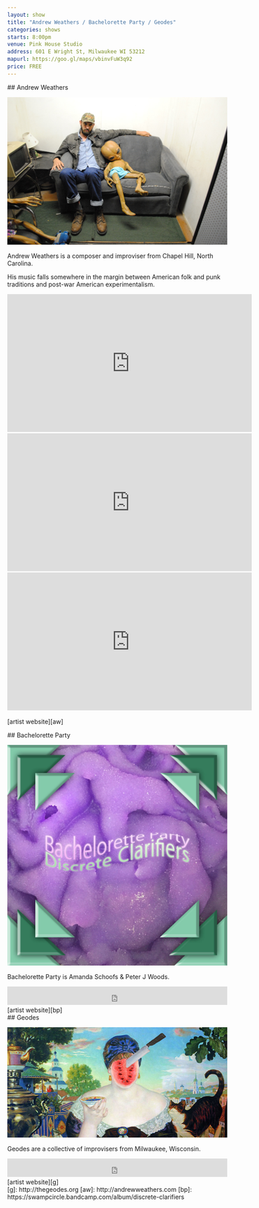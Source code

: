 ```yaml
---
layout: show
title: "Andrew Weathers / Bachelorette Party / Geodes"
categories: shows
starts: 8:00pm
venue: Pink House Studio
address: 601 E Wright St, Milwaukee WI 53212
mapurl: https://goo.gl/maps/vbinvFuW3q92
price: FREE
---
```


<div class="artist" markdown="1">
## Andrew Weathers

![Andrew Weathers](/images/andrew.weathers.jpg)

Andrew Weathers is a composer and improviser from Chapel Hill, North Carolina.

His music falls somewhere in the margin between American folk and punk traditions and post-war American experimentalism.

<iframe width="560" height="315" src="https://www.youtube.com/embed/gP-IOyguyLQ" frameborder="0" allowfullscreen></iframe>

<iframe width="560" height="315" src="https://www.youtube.com/embed/-rWri6Jc3qI" frameborder="0" allowfullscreen></iframe>

<iframe width="560" height="315" src="https://www.youtube.com/embed/XQsmyE_gzZY" frameborder="0" allowfullscreen></iframe>

[artist website][aw]

</div>

<div class="artist" markdown="1">
## Bachelorette Party 

![Bachelorette Party](/images/bachelorette.party.jpg)

Bachelorette Party is Amanda Schoofs &amp; Peter J Woods.

<iframe style="border: 0; width: 100%; height: 42px;" src="https://bandcamp.com/EmbeddedPlayer/album=3858733117/size=small/bgcol=ffffff/linkcol=0687f5/transparent=true/" seamless></iframe>
[artist website][bp]

</div>

<div class="artist" markdown="1">
## Geodes

![Geodes](/images/the.geodes.jpg)

Geodes are a collective of improvisers from Milwaukee, Wisconsin. 

<iframe style="border: 0; width: 100%; height: 42px;" src="https://bandcamp.com/EmbeddedPlayer/album=455794887/size=small/bgcol=ffffff/linkcol=0687f5/transparent=true/" seamless></iframe>
[artist website][g]

</div>
[g]: http://thegeodes.org
[aw]: http://andrewweathers.com
[bp]: https://swampcircle.bandcamp.com/album/discrete-clarifiers
